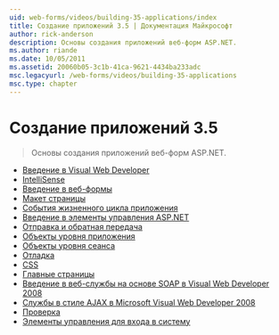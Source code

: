 ```yaml
---
uid: web-forms/videos/building-35-applications/index
title: Создание приложений 3.5 | Документация Майкрософт
author: rick-anderson
description: Основы создания приложений веб-форм ASP.NET.
ms.author: riande
ms.date: 10/05/2011
ms.assetid: 20060b05-3c1b-41ca-9621-4434ba233adc
msc.legacyurl: /web-forms/videos/building-35-applications
msc.type: chapter
---
```

<a name="building-35-applications"></a>Создание приложений 3.5
====================
> Основы создания приложений веб-форм ASP.NET.


- [Введение в Visual Web Developer](intro-to-visual-web-developer.md)
- [IntelliSense](intellisense.md)
- [Введение в веб-формы](intro-to-web-forms.md)
- [Макет страницы](page-layout.md)
- [События жизненного цикла приложения](page-lifecycle-events.md)
- [Введение в элементы управления ASP.NET](intro-to-aspnet-controls.md)
- [Отправка и обратная передача](submit-and-postback.md)
- [Объекты уровня приложения](application-level-objects.md)
- [Объекты уровня сеанса](session-level-objects.md)
- [Отладка](debugging.md)
- [CSS](css.md)
- [Главные страницы](masterpages.md)
- [Введение в веб-службы на основе SOAP в Visual Web Developer 2008](an-introduction-to-soap-based-web-services-with-visual-web-developer-2008.md)
- [Службы в стиле AJAX в Microsoft Visual Web Developer 2008](ajax-style-services-with-microsoft-visual-web-developer-2008.md)
- [Проверка](validation.md)
- [Элементы управления для входа в систему](login-controls.md)
